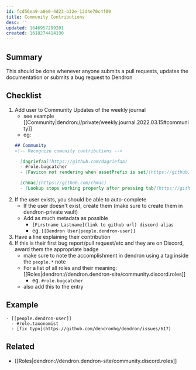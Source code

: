 ```yaml
---
id: fcd56ea9-a0e0-4d23-b32e-12d4e70c4f09
title: Community Contributions
desc: ''
updated: 1646957299201
created: 1618274414190
---
```


## Summary

This should be done whenever anyone submits a pull requests, updates the documentation or submits a bug request to Dendron

## Checklist

1. Add user to Community Updates of the weekly journal
    - see example [[Community|dendron://private/weekly.journal.2022.03.15#community]]
    - eg: 
    ```markdown
    ## Community
    <!-- Recognize comunity contributions -->

    - [dagriefaa](https://github.com/dagriefaa)
      - #role.bugcatcher
      - [Favicon not rendering when assetPrefix is set](https://github.com/dendronhq/dendron/issues/2536)

    - [chmac](https://github.com/chmac)
      - [Lookup stops working properly after pressing tab](https://github.com/dendronhq/dendron/issues/2550)
    ```
2. If the user exists, you should be able to auto-complete
   - If the user doesn't exist, create them (make sure to create them in dendron-private vault)
   - Add as much metadata as possible
     - `[Firstname Lastname](link to github url) discord alias`
     - eg. `[[Dendron User|people.dendron-user]]`
3. Have a line explaining their contribution
4. If this is their first bug report/pull request/etc and they are on Discord, award them the appropriate badge 
   - make sure to note the accomplishment in dendron using a tag inside the `people.*` note
   - For a list of all roles and their meaning: [[Roles|dendron://dendron.dendron-site/community.discord.roles]]
     - eg. `#role.bugcatcher`
   - also add this to the entry

## Example

```
- [[people.dendron-user]]
  - #role.taxonomist
  - [fix typo](https://github.com/dendronhq/dendron/issues/617)
```

## Related

- [[Roles|dendron://dendron.dendron-site/community.discord.roles]]

